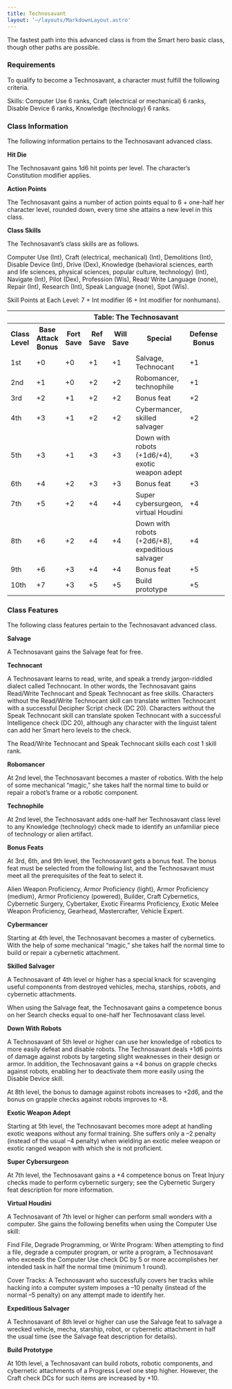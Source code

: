 ```yaml
---
title: Technosavant
layout: '~/layouts/MarkdownLayout.astro'
---
```

The fastest path into this advanced class is from the Smart hero basic class,
though other paths are possible.

### Requirements

To qualify to become a Technosavant, a character must fulfill the following
criteria.

Skills: Computer Use 6 ranks, Craft (electrical or mechanical) 6 ranks,
Disable Device 6 ranks, Knowledge (technology) 6 ranks.

### Class Information

The following information pertains to the Technosavant advanced class.

**Hit Die**

The Technosavant gains 1d6 hit points per level. The character’s Constitution
modifier applies.

**Action Points**

The Technosavant gains a number of action points equal to 6 + one-half her
character level, rounded down, every time she attains a new level in this
class.

**Class Skills**

The Technosavant’s class skills are as follows.

Computer Use (Int), Craft (electrical, mechanical) (Int), Demolitions (Int),
Disable Device (Int), Drive (Dex), Knowledge (behavioral sciences, earth and
life sciences, physical sciences, popular culture, technology) (Int), Navigate
(Int), Pilot (Dex), Profession (Wis), Read/ Write Language (none), Repair
(Int), Research (Int), Speak Language (none), Spot (Wis).

Skill Points at Each Level: 7 + Int modifier (6 + Int modifier for nonhumans).


<table> <tr><th colspan="9">Table: The Technosavant</th></tr> <tr><th>Class Level</th><th>Base Attack Bonus</th><th>Fort Save</th><th>Ref Save</th><th>Will Save</th><th>Special</th><th>Defense Bonus</th><th>Reputation Bonus</th></tr> <tr><td>1st</td><td>+0</td><td>+0</td><td>+1</td><td>+1</td><td>Salvage, Technocant</td><td>+1</td><td>+0</td></tr> <tr class="shaded"><td>2nd</td><td>+1</td><td>+0</td><td>+2</td><td>+2</td><td>Robomancer, technophile</td><td>+1</td><td>+0</td></tr> <tr><td>3rd</td><td>+2</td><td>+1</td><td>+2</td><td>+2</td><td>Bonus feat</td><td>+2</td><td>+0</td></tr> <tr class="shaded"><td>4th</td><td>+3</td><td>+1</td><td>+2</td><td>+2</td><td>Cybermancer, skilled salvager</td><td>+2</td><td>+1</td></tr> <tr><td>5th</td><td>+3</td><td>+1</td><td>+3</td><td>+3</td><td>Down with robots (+1d6/+4), exotic weapon adept</td><td>+3</td><td>+1</td></tr> <tr class="shaded"><td>6th</td><td>+4</td><td>+2</td><td>+3</td><td>+3</td><td>Bonus feat</td><td>+3</td><td>+1</td></tr> <tr><td>7th</td><td>+5</td><td>+2</td><td>+4</td><td>+4</td><td>Super cybersurgeon, virtual Houdini</td><td>+4</td><td>+2</td></tr> <tr class="shaded"><td>8th</td><td>+6</td><td>+2</td><td>+4</td><td>+4</td><td>Down with robots (+2d6/+8), expeditious salvager</td><td>+4</td><td>+2</td></tr> <tr><td>9th</td><td>+6</td><td>+3</td><td>+4</td><td>+4</td><td>Bonus feat</td><td>+5</td><td>+2</td></tr> <tr class="shaded"><td>10th</td><td>+7</td><td>+3</td><td>+5</td><td>+5</td><td>Build prototype</td><td>+5</td><td>+3</td></tr> </table>



### Class Features

The following class features pertain to the Technosavant advanced class.

**Salvage**

A Technosavant gains the Salvage feat for free.

**Technocant**

A Technosavant learns to read, write, and speak a trendy jargon-riddled
dialect called Technocant. In other words, the Technosavant gains Read/Write
Technocant and Speak Technocant as free skills. Characters without the
Read/Write Technocant skill can translate written Technocant with a successful
Decipher Script check (DC 20). Characters without the Speak Technocant skill
can translate spoken Technocant with a successful Intelligence check (DC 20),
although any character with the linguist talent can add her Smart hero levels
to the check.

The Read/Write Technocant and Speak Technocant skills each cost 1 skill rank.

**Robomancer**

At 2nd level, the Technosavant becomes a master of robotics. With the help of
some mechanical “magic,” she takes half the normal time to build or repair a
robot’s frame or a robotic component.

**Technophile**

At 2nd level, the Technosavant adds one-half her Technosavant class level to
any Knowledge (technology) check made to identify an unfamiliar piece of
technology or alien artifact.

**Bonus Feats**

At 3rd, 6th, and 9th level, the Technosavant gets a bonus feat. The bonus feat
must be selected from the following list, and the Technosavant must meet all
the prerequisites of the feat to select it.

Alien Weapon Proficiency, Armor Proficiency (light), Armor Proficiency
(medium), Armor Proficiency (powered), Builder, Craft Cybernetics, Cybernetic
Surgery, Cybertaker, Exotic Firearms Proficiency, Exotic Melee Weapon
Proficiency, Gearhead, Mastercrafter, Vehicle Expert.

**Cybermancer**

Starting at 4th level, the Technosavant becomes a master of cybernetics. With
the help of some mechanical “magic,” she takes half the normal time to build
or repair a cybernetic attachment.

**Skilled Salvager**

A Technosavant of 4th level or higher has a special knack for scavenging
useful components from destroyed vehicles, mecha, starships, robots, and
cybernetic attachments.

When using the Salvage feat, the Technosavant gains a competence bonus on her
Search checks equal to one-half her Technosavant class level.

**Down With Robots**

A Technosavant of 5th level or higher can use her knowledge of robotics to
more easily defeat and disable robots. The Technosavant deals +1d6 points of
damage against robots by targeting slight weaknesses in their design or armor.
In addition, the Technosavant gains a +4 bonus on grapple checks against
robots, enabling her to deactivate them more easily using the Disable Device
skill.

At 8th level, the bonus to damage against robots increases to +2d6, and the
bonus on grapple checks against robots improves to +8.

**Exotic Weapon Adept**

Starting at 5th level, the Technosavant becomes more adept at handling exotic
weapons without any formal training. She suffers only a –2 penalty (instead of
the usual –4 penalty) when wielding an exotic melee weapon or exotic ranged
weapon with which she is not proficient.

**Super Cybersurgeon**

At 7th level, the Technosavant gains a +4 competence bonus on Treat Injury
checks made to perform cybernetic surgery; see the Cybernetic Surgery feat
description for more information.

**Virtual Houdini**

A Technosavant of 7th level or higher can perform small wonders with a
computer. She gains the following benefits when using the Computer Use skill:

Find File, Degrade Programming, or Write Program: When attempting to find a
file, degrade a computer program, or write a program, a Technosavant who
exceeds the Computer Use check DC by 5 or more accomplishes her intended task
in half the normal time (minimum 1 round).

Cover Tracks: A Technosavant who successfully covers her tracks while hacking
into a computer system imposes a –10 penalty (instead of the normal –5
penalty) on any attempt made to identify her.

**Expeditious Salvager**

A Technosavant of 8th level or higher can use the Salvage feat to salvage a
wrecked vehicle, mecha, starship, robot, or cybernetic attachment in half the
usual time (see the Salvage feat description for details).

**Build Prototype**

At 10th level, a Technosavant can build robots, robotic components, and
cybernetic attachments of a Progress Level one step higher. However, the Craft
check DCs for such items are increased by +10.

